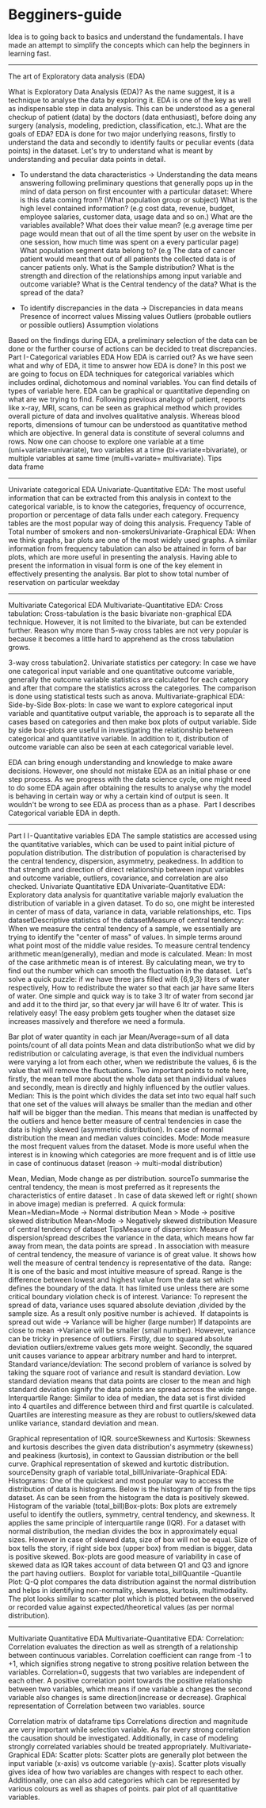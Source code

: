 # Begginers-guide
Idea is to going back to basics and understand the fundamentals. I have made an attempt to simplify the concepts which can help the beginners in learning fast.



---

The art of Exploratory data analysis (EDA)

What is Exploratory Data Analysis (EDA)?
As the name suggest, it is a technique to analyse the data by exploring it. EDA is one of the key as well as indispensable step in data analysis. This can be understood as a general checkup of patient (data) by the doctors (data enthusiast), before doing any surgery (analysis, modeling, prediction, classification, etc.).
What are the goals of EDA?
EDA is done for two major underlying reasons, firstly to understand the data and secondly to identify faults or peculiar events (data points) in the dataset. Let's try to understand what is meant by understanding and peculiar data points in detail.
- To understand the data characteristics → Understanding the data means answering following preliminary questions that generally pops up in the mind of data person on first encounter with a particular dataset:
Where is this data coming from? (What population group or subject)
What is the high level contained information? (e.g cost data, revenue, budget, employee salaries, customer data, usage data and so on.)
What are the variables available?
What does their value mean? (e.g average time per page would mean that out of all the time spent by user on the website in one session, how much time was spent on a every particular page)
What population segment data belong to? (e.g The data of cancer patient would meant that out of all patients the collected data is of cancer patients only.
What is the Sample distribution?
What is the strength and direction of the relationships among input variable and outcome variable?
What is the Central tendency of the data?
What is the spread of the data?

- To identify discrepancies in the data → Discrepancies in data means
Presence of incorrect values
Missing values
Outliers (probable outliers or possible outliers)
Assumption violations

Based on the findings during EDA, a preliminary selection of the data can be done or the further course of actions can be decided to treat discrepancies.
Part I - Categorical variables EDA
How EDA is carried out?
As we have seen what and why of EDA, it time to answer how EDA is done? In this post we are going to focus on EDA techniques for categorical variables which includes ordinal, dichotomous and nominal variables. You can find details of types of variable here.
EDA can be graphical or quantitative depending on what are we trying to find. Following previous analogy of patient, reports like x-ray, MRI, scans, can be seen as graphical method which provides overall picture of data and involves qualitative analysis. Whereas blood reports, dimensions of tumour can be understood as quantitative method which are objective.
In general data is constitute of several columns and rows. Now one can choose to explore one variable at a time (uni+variate=univariate), two variables at a time (bi+variate=bivariate), or multiple variables at same time (multi+variate= multivariate).
Tips data frame

---

Univariate categorical EDA
Univariate-Quantitative EDA:
The most useful information that can be extracted from this analysis in context to the categorical variable, is to know the categories, frequency of occurrence, proportion or percentage of data falls under each category. Frequency tables are the most popular way of doing this analysis.
Frequency Table of Total number of smokers and non-smokersUnivariate-Graphical EDA:
When we think graphs, bar plots are one of the most widely used graphs. A similar information from frequency tabulation can also be attained in form of bar plots, which are more useful in presenting the analysis. Having able to present the information in visual form is one of the key element in effectively presenting the analysis.
Bar plot to show total number of reservation on particular weekday

---

Multivariate Categorical EDA
Multivariate-Quantitative EDA:
Cross tabulation: Cross-tabulation is the basic bivariate non-graphical EDA technique. However, it is not limited to the bivariate, but can be extended further. Reason why more than 5-way cross tables are not very popular is because it becomes a little hard to apprehend as the cross tabulation grows.

3-way cross tabulation2. Univariate statistics per category: In case we have one categorical input variable and one quantitative outcome variable, generally the outcome variable statistics are calculated for each category and after that compare the statistics across the categories. The comparison is done using statistical tests such as anova.
Multivariate-graphical EDA:
Side-by-Side Box-plots: In case we want to explore categorical input variable and quantitative output variable, the approach is to separate all the cases based on categories and then make box plots of output variable. Side by side box-plots are useful in investigating the relationship between categorical and quantitative variable. In addition to it, distribution of outcome variable can also be seen at each categorical variable level.

EDA can bring enough understanding and knowledge to make aware decisions. However, one should not mistake EDA as an initial phase or one step process. As we progress with the data science cycle, one might need to do some EDA again after obtaining the results to analyse why the model is behaving in certain way or why a certain kind of output is seen. It wouldn't be wrong to see EDA as process than as a phase. 
Part I describes Categorical variable EDA in depth.


---

Part I I - Quantitative variables EDA
The sample statistics are accessed using the quantitative variables, which can be used to paint initial picture of population distribution. The distribution of population is characterised by the central tendency, dispersion, asymmetry, peakedness. In addition to that strength and direction of direct relationship between input variables and outcome variable, outliers, covariance, and correlation are also checked.
Univariate Quantitative EDA
Univariate-Quantitative EDA: 
Exploratory data analysis for quantitative variable majorly evaluation the distribution of variable in a given dataset. To do so, one might be interested in center of mass of data, variance in data, variable relationships, etc.
Tips datasetDescriptive statistics of the datasetMeasure of central tendency: When we measure the central tendency of a sample, we essentially are trying to identify the "center of mass" of values. In simple terms around what point most of the middle value resides. To measure central tendency arithmetic mean(generally), median and mode is calculated.
Mean: In most of the case arithmetic mean is of interest. By calculating mean, we try to find out the number which can smooth the fluctuation in the dataset. 
Let's solve a quick puzzle: if we have three jars filled with {6,9,3} liters of water respectively, How to redistribute the water so that each jar have same liters of water. One simple and quick way is to take 3 ltr of water from second jar and add it to the third jar, so that every jar will have 6 ltr of water. This is relatively easy! The easy problem gets tougher when the dataset size increases massively and therefore we need a formula.

Bar plot of water quantity in each jar
Mean/Average=sum of all data points/count of all data points
Mean and data distributionSo what we did by redistribution or calculating average, is that even the individual numbers were varying a lot from each other, when we redistribute the values, 6 is the value that will remove the fluctuations. Two important points to note here, firstly, the mean tell more about the whole data set than individual values and secondly, mean is directly and highly influenced by the outlier values.
Median: This is the point which divides the data set into two equal half such that one set of the values will always be smaller than the median and other half will be bigger than the median. This means that median is unaffected by the outliers and hence better measure of central tendencies in case the data is highly skewed (asymmetric distribution). In case of normal distribution the mean and median values coincides.
Mode: Mode measure the most frequent values from the dataset. Mode is more useful when the interest is in knowing which categories are more frequent and is of little use in case of continuous dataset (reason → multi-modal distribution)

Mean, Median, Mode change as per distribution. sourceTo summarise the central tendency, the mean is most preferred as it represents the characteristics of entire dataset . In case of data skewed left or right( shown in above image) median is preferred. 
A quick formula:
Mean=Median=Mode → Normal distribution
Mean > Mode → positive skewed distribution
Mean<Mode → Negatively skewed distribution
Measure of central tendency of dataset TipsMeasure of dispersion: Measure of dispersion/spread describes the variance in the data, which means how far away from mean, the data points are spread . In association with measure of central tendency, the measure of variance is of great value. It shows how well the measure of central tendency is representative of the data. 
Range: It is one of the basic and most intuitive measure of spread. Range is the difference between lowest and highest value from the data set which defines the boundary of the data. It has limited use unless there are some critical boundary violation check is of interest.
Variance: To represent the spread of data, variance uses squared absolute deviation ,divided by the sample size. As a result only positive number is achieved. 
If datapoints is spread out wide → Variance will be higher (large number)
If datapoints are close to mean →Variance will be smaller (small number).
However, variance can be tricky in presence of outliers. Firstly, due to squared absolute deviation outliers/extreme values gets more weight. Secondly, the squared unit causes variance to appear arbitrary number and hard to interpret.
Standard variance/deviation: The second problem of variance is solved by taking the square root of variance and result is standard deviation. Low standard deviation means that data points are closer to the mean and high standard deviation signify the data points are spread across the wide range.
Interquartile Range: Similar to idea of median, the data set is first divided into 4 quartiles and difference between third and first quartile is calculated. Quartiles are interesting measure as they are robust to outliers/skewed data unlike variance, standard deviation and mean.

Graphical representation of IQR. sourceSkewness and Kurtosis: Skewness and kurtosis describes the given data distribution's asymmetry (skewness) and peakiness (kurtosis), in context to Gaussian distribution or the bell curve.
Graphical representation of skewed and kurtotic distribution. sourceDensity graph of variable total_billUnivariate-Graphical EDA:
Histograms: One of the quickest and most popular way to access the distribution of data is histograms. Below is the histogram of tip from the tips dataset. As can be seen from the histogram the data is positively skewed.
Histogram of the variable (total_bill)Box-plots: Box plots are extremely useful to identify the outliers, symmetry, central tendency, and skewness. It applies the same principle of interquartile range (IQR). For a dataset with normal distribution, the median divides the box in approximately equal sizes. However in case of skewed data, size of box will not be equal. Size of box tells the story, if right side box (upper box) from median is bigger, data is positive skewed. Box-plots are good measure of variability in case of skewed data as IQR takes account of data between Q1 and Q3 and ignore the part having outliers. 
Boxplot for variable total_billQuantile -Quantile Plot: Q-Q plot compares the data distribution against the normal distribution and helps in identifying non-normality, skewness, kurtosis, multimodality. The plot looks similar to scatter plot which is plotted between the observed or recorded value against expected/theoretical values (as per normal distribution).


---

Multivariate Quantitative EDA
Multivariate-Quantitative EDA:
Correlation: Correlation evaluates the direction as well as strength of a relationship between continuous variables. Correlation coefficient can range from -1 to +1, which signifies strong negative to strong positive relation between the variables. Correlation=0, suggests that two variables are independent of each other. A positive correlation point towards the positive relationship between two variables, which means if one variable a changes the second variable also changes is same direction(increase or decrease).
Graphical representation of Correlation between two variables. source


Correlation matrix of dataframe tips
Correlations direction and magnitude are very important while selection variable. As for every strong correlation the causation should be investigated. Additionally, in case of modeling strongly correlated variables should be treated appropriately.
Multivariate-Graphical EDA:
Scatter plots: Scatter plots are generally plot between the input variable (x-axis) vs outcome variable (y-axis). Scatter plots visually gives idea of how two variables are changes with respect to each other. Additionally, one can also add categories which can be represented by various colours as well as shapes of points.
pair plot of all quantitative variables.


